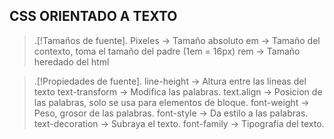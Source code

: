 ## CSS ORIENTADO A TEXTO
> .[!Tamaños de fuente].
> Pixeles -> Tamaño absoluto
> em -> Tamaño del contexto, toma el tamaño del padre (1em = 16px)
> rem -> Tamaño heredado del html

> .[!Propiedades de fuente].
> line-height -> Altura entre las lineas del texto
> text-transform -> Modifica las palabras.
> text.align -> Posicion de las palabras, solo se usa para elementos de bloque.
> font-weight -> Peso, grosor de las palabras.
> font-style -> Da estilo a las palabras.
> text-decoration -> Subraya el texto.
> font-family -> Tipografia del texto.
